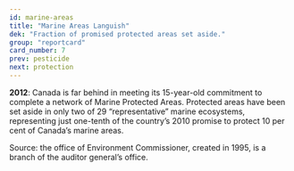 ```yaml
---
id: marine-areas
title: "Marine Areas Languish"
dek: "Fraction of promised protected areas set aside."
group: "reportcard"
card_number: 7
prev: pesticide
next: protection
---
```

**2012**: Canada is far behind in meeting its 15-year-old commitment to complete a network of Marine Protected Areas. Protected areas have been set aside in only two of 29 “representative” marine ecosystems, representing just one-tenth of the country’s 2010 promise to protect 10 per cent of Canada’s marine areas.

Source: the office of Environment Commissioner, created in 1995, is a branch of the auditor general’s office.
